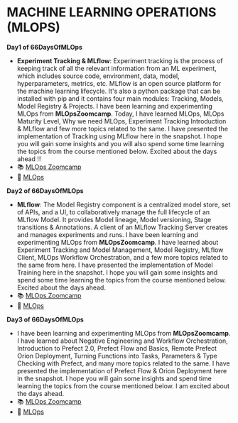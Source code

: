 # **MACHINE LEARNING OPERATIONS (MLOPS)**


**Day1 of 66DaysOfMLOps**
- **Experiment Tracking & MLflow**: Experiment tracking is the process of keeping track of all the relevant information from an ML experiment, which includes source code, environment, data, model, hyperparameters, metrics, etc. MLflow is an open source platform for the machine learning lifecycle. It's also a python package that can be installed with pip and it contains four main modules: Tracking, Models, Model Registry & Projects. I have been learning and experimenting MLOps from **MLOpsZoomcamp**. Today, I have learned MLOps, MLOps Maturity Level, Why we need MLOps, Experiment Tracking Introduction & MLflow and few more topics related to the same. I have presented the implementation of Tracking using MLflow here in the snapshot. I hope you will gain some insights and you will also spend some time learning the topics from the course mentioned below. Excited about the days ahead !!
- 📚 [MLOps Zoomcamp](https://lnkd.in/dFqXZcdw)
- 📒 [MLOps](https://lnkd.in/de8a3wXt)

**Day2 of 66DaysOfMLOps**
- **MLflow**: The Model Registry component is a centralized model store, set of APIs, and a UI, to collaboratively manage the full lifecycle of an MLflow Model. It provides Model lineage, Model versioning, Stage transitions & Annotations. A client of an MLflow Tracking Server creates and manages experiments and runs.  I have been learning and experimenting MLOps from **MLOpsZoomcamp**. I have learned about Experiment Tracking and Model Management, Model Registry, MLflow Client, MLOps Workflow Orchestration, and a few more topics related to the same from here. I have presented the implementation of Model Training here in the snapshot. I hope you will gain some insights and spend some time learning the topics from the course mentioned below. Excited about the days ahead.
- 📚 [MLOps Zoomcamp](https://lnkd.in/dFqXZcdw)
- 📒 [MLOps](https://lnkd.in/de8a3wXt)

**Day3 of 66DaysOfMLOps**
- I have been learning and experimenting MLOps from **MLOpsZoomcamp**. I have learned about Negative Engineering and Workflow Orchestration, Introduction to Prefect 2.0, Prefect Flow and Basics, Remote Prefect Orion Deployment, Turning Functions into Tasks, Parameters & Type Checking with Prefect, and many more topics related to the same. I have presented the implementation of Prefect Flow & Orion Deployment here in the snapshot. I hope you will gain some insights and spend time learning the topics from the course mentioned below. I am excited about the days ahead.
- 📚 [MLOps Zoomcamp](https://lnkd.in/dFqXZcdw)
- 📒 [MLOps](https://lnkd.in/de8a3wXt)

